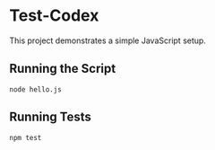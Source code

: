 # Test-Codex

This project demonstrates a simple JavaScript setup.

## Running the Script

```
node hello.js
```

## Running Tests

```
npm test
```
